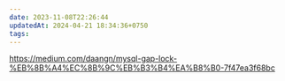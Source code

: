 ```yaml
---
date: 2023-11-08T22:26:44
updatedAt: 2024-04-21 18:34:36+0750
tags: 
---
```

https://medium.com/daangn/mysql-gap-lock-%EB%8B%A4%EC%8B%9C%EB%B3%B4%EA%B8%B0-7f47ea3f68bc
